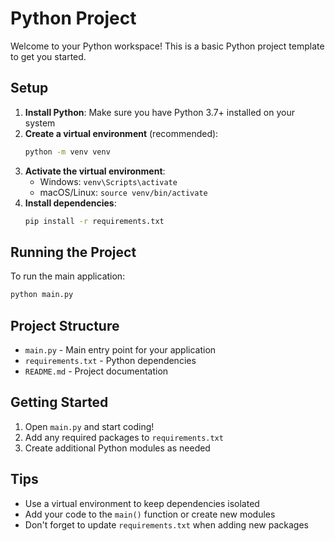 # Python Project

Welcome to your Python workspace! This is a basic Python project template to get you started.

## Setup

1. **Install Python**: Make sure you have Python 3.7+ installed on your system
2. **Create a virtual environment** (recommended):
   ```bash
   python -m venv venv
   ```
3. **Activate the virtual environment**:
   - Windows: `venv\Scripts\activate`
   - macOS/Linux: `source venv/bin/activate`
4. **Install dependencies**:
   ```bash
   pip install -r requirements.txt
   ```

## Running the Project

To run the main application:
```bash
python main.py
```

## Project Structure

- `main.py` - Main entry point for your application
- `requirements.txt` - Python dependencies
- `README.md` - Project documentation

## Getting Started

1. Open `main.py` and start coding!
2. Add any required packages to `requirements.txt`
3. Create additional Python modules as needed

## Tips

- Use a virtual environment to keep dependencies isolated
- Add your code to the `main()` function or create new modules
- Don't forget to update `requirements.txt` when adding new packages 